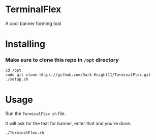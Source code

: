 # TerminalFlex
A cool banner forming tool
# Installing 
### Make sure to clone this repo in `/opt` directory 

```
cd /opt
sudo git clone https://github.com/Dark-Knight11/TerminalFlex.git  
./setup.sh
```
# Usage 
Run the `TerminalFlex.sh` file. 

It will ask for the text for banner, enter that and you're done. 

`./TerminalFlex.sh`
